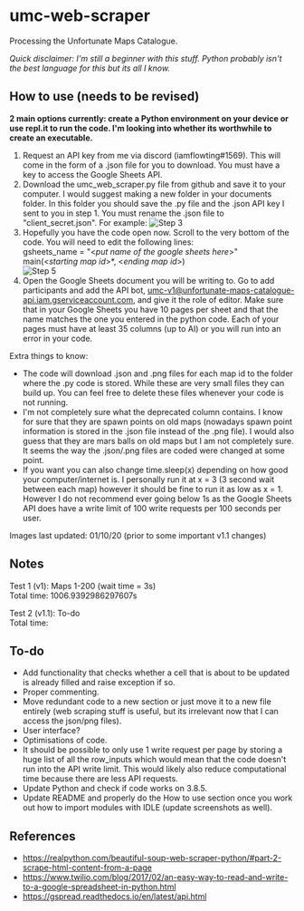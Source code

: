 # umc-web-scraper
Processing the Unfortunate Maps Catalogue.

*Quick disclaimer: I'm still a beginner with this stuff. Python probably isn't the best language for this but its all I know.*


## How to use (needs to be revised)
**2 main options currently: create a Python environment on your device or use repl.it to run the code. I'm looking into whether its worthwhile to create an executable.**
1. Request an API key from me via discord (iamflowting#1569). This will come in the form of a .json file for you to download. You must have a key to access the Google Sheets API.
4. Download the umc_web_scraper.py file from github and save it to your computer. I would suggest making a new folder in your documents folder. In this folder you should save the .py file and the .json API key I sent to you in step 1. You must rename the .json file to "client_secret.json". For example:
![Step 3](https://i.imgur.com/X7czSSB.png)
6. Hopefully you have the code open now. Scroll to the very bottom of the code. You will need to edit the following lines:  
gsheets_name = "<*put name of the google sheets here*>"  
main(<*starting map id*>*, <*ending map id*>)  
![Step 5](https://i.imgur.com/Azmvl6O.png)
7. Open the Google Sheets document you will be writing to. Go to add participants and add the API bot, umc-v1@unfortunate-maps-catalogue-api.iam.gserviceaccount.com, and give it the role of editor. Make sure that in your Google Sheets you have 10 pages per sheet and that the name matches the one you entered in the python code. Each of your pages must have at least 35 columns (up to AI) or you will run into an error in your code.

Extra things to know:  
* The code will download .json and .png files for each map id to the folder where the .py code is stored. While these are very small files they can build up. You can feel free to delete these files whenever your code is not running.
* I'm not completely sure what the deprecated column contains. I know for sure that they are spawn points on old maps (nowadays spawn point information is stored in the .json file instead of the .png file). I would also guess that they are mars balls on old maps but I am not completely sure. It seems the way the .json/.png files are coded were changed at some point.
* If you want you can also change time.sleep(x) depending on how good your computer/internet is. I personally run it at x = 3 (3 second wait between each map) however it should be fine to run it as low as x = 1. However I do not recommend ever going below 1s as the Google Sheets API does have a write limit of 100 write requests per 100 seconds per user.

Images last updated: 01/10/20 (prior to some important v1.1 changes)

## Notes
Test 1 (v1): Maps 1-200 (wait time = 3s)  
Total time: 1006.9392986297607s

Test 2 (v1.1): To-do  
Total time: 

## To-do
* Add functionality that checks whether a cell that is about to be updated is already filled and raise exception if so.
* Proper commenting.
* Move redundant code to a new section or just move it to a new file entirely (web scraping stuff is useful, but its irrelevant now that I can access the json/png files).
* User interface?
* Optimisations of code.
* It should be possible to only use 1 write request per page by storing a huge list of all the row_inputs which would mean that the code doesn't run into the API write limit. This would likely also reduce computational time because there are less API requests.
* Update Python and check if code works on 3.8.5.
* Update README and properly do the How to use section once you work out how to import modules with IDLE (update screenshots as well).

## References
* https://realpython.com/beautiful-soup-web-scraper-python/#part-2-scrape-html-content-from-a-page 
* https://www.twilio.com/blog/2017/02/an-easy-way-to-read-and-write-to-a-google-spreadsheet-in-python.html  
* https://gspread.readthedocs.io/en/latest/api.html
